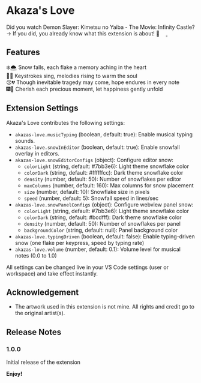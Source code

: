 # Akaza's Love

Did you watch Demon Slayer: Kimetsu no Yaiba - The Movie: Infinity Castle?
→ If you did, you already know what this extension is about! 🙂
<a href="https://marketplace.visualstudio.com/items?itemName=lanly-dev.akazas-love" target="_blank">
  <img src='https://code.visualstudio.com/favicon.ico' width='13'/>
</a>
<a href="https://open-vsx.org/extension/lanly-dev/akazas-love" target="_blank">
  <img src='https://open-vsx.org/favicon.ico' width='12'/>
</a>

## Features

❄️🌨️ Snow falls, each flake a memory aching in the heart \
🎹🎶 Keystrokes sing, melodies rising to warm the soul \
😢💔 Though inevitable tragedy may come, hope endures in every note \
🎆🤗 Cherish each precious moment, let happiness gently unfold

## Extension Settings

Akaza's Love contributes the following settings:

- `akazas-love.musicTyping` (boolean, default: true): Enable musical typing sounds.
- `akazas-love.snowInEditor` (boolean, default: true): Enable snowfall overlay in editors.
- `akazas-love.snowEditorConfigs` (object): Configure editor snow:
	- `colorLight` (string, default: #7bb3e6): Light theme snowflake color
	- `colorDark` (string, default: #ffffffcc): Dark theme snowflake color
	- `density` (number, default: 50): Number of snowflakes per editor
	- `maxColumns` (number, default: 160): Max columns for snow placement
	- `size` (number, default: 10): Snowflake size in pixels
	- `speed` (number, default: 5): Snowfall speed in lines/sec
- `akazas-love.snowPanelConfigs` (object): Configure webview panel snow:
	- `colorLight` (string, default: #7bb3e6): Light theme snowflake color
	- `colorDark` (string, default: #bcdfff): Dark theme snowflake color
	- `density` (number, default: 50): Number of snowflakes per panel
	- `backgroundColor` (string, default: null): Panel background color
- `akazas-love.typingDriven` (boolean, default: false): Enable typing-driven snow (one flake per keypress, speed by typing rate)
- `akazas-love.volume` (number, default: 0.1): Volume level for musical notes (0.0 to 1.0)

All settings can be changed live in your VS Code settings (user or workspace) and take effect instantly.

## Acknowledgement
- The artwork used in this extension is not mine. All rights and credit go to the original artist(s).

## Release Notes

### 1.0.0

Initial release of the extension

**Enjoy!**
